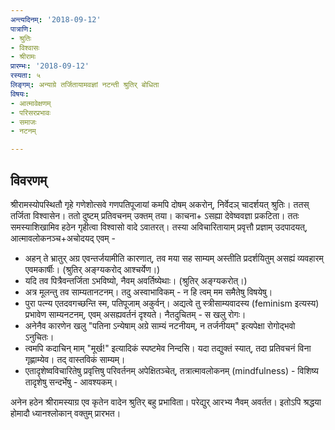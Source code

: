 ```yaml
---
अन्त्यदिनम्: '2018-09-12'
पात्राणि:
- श्रुतिः
- विश्वासः
- श्रीरामः
प्रारम्भः: '2018-09-12'
रस्यता: ५
लिङ्गम्: अन्याग्रे तर्जितायामवज्ञां नटन्ती श्रुतिर् बोधिता
विषयः:
- आत्मावेक्षणम्
- परिसरप्रभावः
- समाजः
- नटनम्

---
```


## विवरणम्
श्रीरामस्योपस्थितौ गृहे गणेशोत्सवे गणपतिपूजायां कमपि दोषम् अकरोन्, निर्वेदञ् चादर्शयत् श्रुतिः। ततस् तर्जिता विश्वासेन। ततो दुष्टम् प्रतिवचनम् उक्तम् तया। काचना+ ऽसह्या देवेष्ववज्ञा प्रकटिता। ततः समस्याशिखामिव हठेन गृहीत्वा विश्वासो वादे ऽवातरत्। तस्या अविचारितायाम् प्रवृत्तौ प्रज्ञाम् उदपादयत्, आत्मावलोकनञ्च+अचोदयद् एवम् - 

- अहन् ते भ्रातुर् अग्र एवन्तर्जयामीति कारणात्, तव मया सह साम्यम् अस्तीति प्रदर्शयितुम् असह्यं व्यवहारम् एवमकार्षीः।  (श्रुतिर् अङ्ग्यकरोद् आश्चर्येण।)
- यदि तव पित्रैवन्तर्जिता ऽभविष्यो, नैवम् अवर्तिष्येथाः।  (श्रुतिर् अङ्ग्यकरोत्।)
- अत्र मूलन्तु तव साम्यतानटनम्। तदु अस्वाभाविकम् - न हि त्वम् मम समैतेषु विषयेषु।
- पुरा पत्न्य एतदवगच्छन्ति स्म, पतिपूजाम् अकुर्वन्। अद्यत्वे तु स्त्रीसाम्यवादस्य (feminism इत्यस्य) प्रभावेण साम्यनटनम्, एवम् असह्यवर्तनं दृश्यते। नैतदुचितम् - स खलु रोगः।
- अनेनैव कारणेन खलु "पतिना ऽन्येषाम् अग्रे साम्यं नटनीयम्, न तर्जनीयम्" इत्यपेक्षा रोगोद्भवो ऽनुचितः।
- त्वमपि कदाचिन् माम् "मूर्ख!" इत्यादिकं स्पष्टमेव निन्दसि। यदा तद्युक्तं स्यात्, तदा प्रतिवचनं विना गृह्णाम्येव। तद् वास्तविकं साम्यम्।
- एतादृशेष्वविचारितेषु प्रवृत्तिषु परिवर्तनम् अपेक्षितञ्चेत्, तत्रात्मावलोकनम् (mindfulness) - विशिष्य तादृशेषु सन्दर्भेषु - आवश्यकम्। 

अनेन हठेन श्रीरामस्याग्र एव कृतेन वादेन श्रुतिर् बहु प्रभाविता। परेद्युर् आरभ्य नैवम् अवर्तत। इतोऽपि श्रद्धया होमादौ ध्यानश्लोकान् वक्तुम् प्रारभत।

